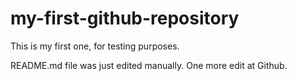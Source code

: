 # my-first-github-repository
This is my first one, for testing purposes. 

README.md file was just edited manually. One more edit at Github.
